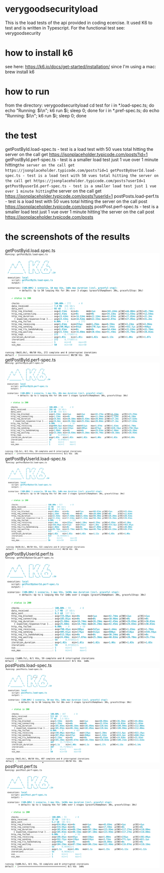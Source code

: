 # verygoodsecurityload
This is the load tests of the api provided in coding ecercise.  It used K6 to test and is written in Typescript.
For the functional test see: verygoodsecurity

# how to install k6
see here:
https://k6.io/docs/get-started/installation/
since I'm using a mac:
brew install k6

# how to run
from the directory: verygoodsecurityload
cd test
for i in *.load-spec.ts; do echo "Running: $i\n"; k6 run $i; sleep 0; done
for i in *.pref-spec.ts; do echo "Running: $i\n"; k6 run $i; sleep 0; done

# the test
getPostById.load-spec.ts - test is a load test with 50 vues total hitting the server on the call get https://jsonplaceholder.typicode.com/posts?id=1
getPostById.perf-spec.ts - test is a smaller load test just 1 vue over 1 minute hitting`the server on the call get https://jsonplaceholder.typicode.com/posts?id=1
getPostByUserId.load-spec.ts - test is a load test with 50 vues total hitting the server on the call get https://jsonplaceholder.typicode.com/posts?userId=1 
getPostByuserId.perf-spec.ts - test is a smaller load test just 1 vue over 1 minute hitting`the server on the call get https://jsonplaceholder.typicode.com/posts?userId=1 
postPosts.load-perf.ts -  test is a load test with 50 vues total hitting the server on the call post https://jsonplaceholder.typicode.com/posts 
postPost.perf-spec.ts - test is a smaller load test just 1 vue over 1 minute hitting`the server on the call post https://jsonplaceholder.typicode.com/posts 

# the screenshots of the results
getPostByid.load.spec.ts
![Alt text](/imgs/getPostById.load.png?raw=true "getPostById.load-spec.ts")
getPostById.perf-spec.ts
![Alt text](/imgs/getPostById.perf.png?raw=true "getPostById.perf-spec.ts")
getPostByUserId.load-spec.ts
![Alt text](/imgs/getPostByUserId.load.png?raw=true "getPostByUserId.load-spec.ts")
getPostByUserId.perf.ts
![Alt text](/imgs/getPostByUserId.perf.png?raw=true "getPostByUserId.perf-spec.ts")
postPosts.load-spec.ts
![Alt text](/imgs/postPosts.load.png?raw=true "postPosts.load-spec.ts")
postPost.perf.ts
![Alt text](/imgs/postPost.perf.png?raw=true "postPost.perf-spec.ts")
